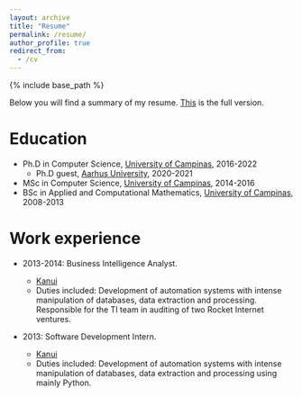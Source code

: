 ```yaml
---
layout: archive
title: "Resume"
permalink: /resume/
author_profile: true
redirect_from:
  - /cv
---
```


{% include base_path %}

Below you will find a summary of my resume. [This](https://www.iampedro.com/files/resume_pdroalves.pdf) is the full version.

Education
======
* Ph.D in Computer Science, [University of Campinas](https://www.ic.unicamp.br/), 2016-2022
  * Ph.D guest, [Aarhus University](https://eng.au.dk/), 2020-2021
* MSc in Computer Science, [University of Campinas](https://www.ic.unicamp.br/), 2014-2016
* BSc in Applied and Computational Mathematics, [University of Campinas](https://www.ime.unicamp.br/), 2008-2013

Work experience
======  
* 2013-2014: Business Intelligence Analyst.
  * [Kanui](https://www.kanui.com.br)
  * Duties included: Development of automation systems with intense manipulation of databases, data
extraction and processing. Responsible for the TI team in auditing of two Rocket
Internet ventures.
  
* 2013: Software Development Intern.
  * [Kanui](https://www.kanui.com.br)
  * Duties included: Development of automation systems with intense manipulation of databases, data
extraction and processing using mainly Python.
  
  
<!-- Talks
======
  <ul>{% for post in site.talks %}
    {% include archive-single-talk-cv.html %}
  {% endfor %}</ul>
  
Teaching
======
  <ul>{% for post in site.teaching %}
    {% include archive-single-cv.html %}
  {% endfor %}</ul> -->
